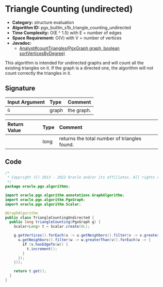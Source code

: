 # Triangle Counting (undirected)

- **Category:** structure evaluation
- **Algorithm ID:** pgx_builtin_s1b_triangle_counting_undirected
- **Time Complexity:** O(E ^ 1.5) with E = number of edges
- **Space Requirement:** O(V) with V = number of vertices
- **Javadoc:** 
  - [Analyst#countTriangles(PgxGraph graph, boolean sortVerticesByDegree)](https://docs.oracle.com/en/database/oracle/property-graph/22.4/spgjv/oracle/pgx/api/Analyst.html#countTriangles-oracle.pgx.api.PgxGraph-boolean-)

This algorithm is intended for undirected graphs and will count all the existing triangles on it. If the graph is a directed one, the algorithm will not count correctly the triangles in it.


## Signature

| Input Argument | Type | Comment |
| :--- | :--- | :--- |
| `G` | graph | the graph. |

| Return Value | Type | Comment |
| :--- | :--- | :--- |
| | long | returns the total number of triangles found. |

## Code

```java
/*
 * Copyright (C) 2013 - 2022 Oracle and/or its affiliates. All rights reserved.
 */
package oracle.pgx.algorithms;

import oracle.pgx.algorithm.annotations.GraphAlgorithm;
import oracle.pgx.algorithm.PgxGraph;
import oracle.pgx.algorithm.Scalar;

@GraphAlgorithm
public class TriangleCountingUndirected {
  public long triangleCounting(PgxGraph g) {
    Scalar<Long> t = Scalar.create(0L);

    g.getVertices().forEach(u -> u.getNeighbors().filter(v -> v.greaterThan(u)).forEach(v -> {
      u.getNeighbors().filter(w -> w.greaterThan(v)).forEach(w -> {
        if (v.hasEdgeTo(w)) {
          t.increment();
        }
      });
    }));

    return t.get();
  }
}
```
